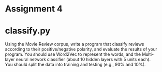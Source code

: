 # Assignment 4

# classify.py
Using the Movie Review corpus, write a program that classify reviews according to their positive/negative polarity, and evaluate the results of your program. You should use Word2Vec to represent the words, and the Multi-layer neural network classifier (about 10 hidden layers with 5 units each). You should split the data into training and testing (e.g., 90\% and 10\%).
